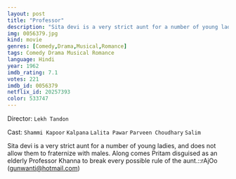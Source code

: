 ```yaml
---
layout: post
title: "Professor"
description: "Sita devi is a very strict aunt for a number of young ladies, and does not allow them to fraternize with males. Along comes Pritam disguised as an elderly Professor Khanna to break every possible rule of the aunt..."
img: 0056379.jpg
kind: movie
genres: [Comedy,Drama,Musical,Romance]
tags: Comedy Drama Musical Romance 
language: Hindi
year: 1962
imdb_rating: 7.1
votes: 221
imdb_id: 0056379
netflix_id: 20257393
color: 533747
---
```

Director: `Lekh Tandon`  

Cast: `Shammi Kapoor` `Kalpana` `Lalita Pawar` `Parveen Choudhary` `Salim` 

Sita devi is a very strict aunt for a number of young ladies, and does not allow them to fraternize with males. Along comes Pritam disguised as an elderly Professor Khanna to break every possible rule of the aunt.::rAjOo (gunwanti@hotmail.com)